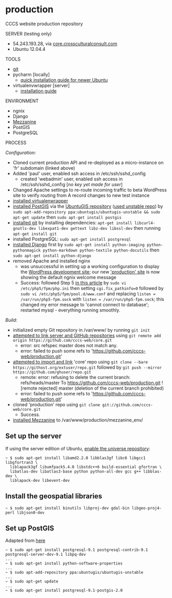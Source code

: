 production
==========

CCCS website production repository

SERVER (testing only)
- 54.243.193.28, via [core.crossculturalconsult.com](http://production.crossculturalconsult.com)
- Ubuntu 12.04.4

TOOLS
- [git](https://github.com/cccs-web/production/edit/master/README.md)
- pycharm [locally]
  - [quick installation guide for newer Ubuntu](http://cheparev.com/pycharm-installation-on-ubuntu-13-10/)
- virtualenvwrapper [server]
  - [installation guide](http://virtualenvwrapper.readthedocs.org/en/latest/install.html)

ENVIRONMENT
- ngnix
- Django
- [Mezzanine](http://mezzanine.jupo.org/)
- PostGIS
- PostgreSQL


PROCESS

*Configuration:*

- Cloned current production API and re-deployed as a micro-instance on 'fr' subdomain (linked above)
- Added 'paul' user, enabled ssh access in /etc/ssh/sshd_config
  - created 'webadmin' user, enabled ssh access in /etc/ssh/sshd_config [*no key yet made for user*]
- Changed Apache settings to re-route incoming traffic to beta WordPress site to verify routing from A record changes to new test instance
- [installed virtualenwrapper](http://virtualenvwrapper.readthedocs.org/en/latest/install.html)
- [installed PostGIS](http://postgis.net/install/) via the [UbuntuGIS repository](https://wiki.ubuntu.com/UbuntuGIS) ([used unstable repo](https://launchpad.net/~ubuntugis/+archive/ubuntugis-unstable)) by `sudo apt-add-repository ppa:ubuntugis/ubuntugis-unstable && sudo apt-get update` then `sudo apt-get install postgis`
- [installed git](http://git-scm.com/book/en/Getting-Started-Installing-Git) by installing dependencies: `apt-get install libcurl4-gnutls-dev libexpat1-dev gettext libz-dev libssl-dev` then running `apt-get install git`
- installed PostgreSQL: `sudo apt-get install postgresql`
- [installed Django](https://www.digitalocean.com/community/articles/installing-django-on-ubuntu-12-04--4) first by `sudo apt-get install python-imaging python-pythonmagick python-markdown python-textile python-docutils` then `sudo apt-get install python-django`
- removed Apache and installed nginx
  - was unsuccessful in setting up a working configuration to display the [WordPress development site](http://en.crossculturalconsult.com); our new ['production' site](http://production.crossculturalconsult.com) is now showing the default ngnix welcome message
  - Success: followed Step 5 [in this article](https://www.digitalocean.com/community/articles/how-to-install-linux-nginx-mysql-php-lemp-stack-on-ubuntu-12-04) by `sudo vi /etc/php5/fpm/php.ini`  then setting `cgi.fix_pathinfo=0` followed by `sudo vi /etc/php5/fpm/pool.d/www.conf` and replacing `listen = /var/run/php5-fpm.sock` with `listen = /var/run/php5-fpm.sock`; this changed my error message to 'cannot connect to database'; restarted mysql - everything running smoothly.


*Build:*

- initialized empty Git repository in /var/www/ by running `git init`
- [attempted to link server and GitHub repositories](https://help.github.com/articles/create-a-repo) using `git remote add origin https://github.com/cccs-web/core.git`
  - error: src refspec master does not match any.
  - error: failed to push some refs to 'https://github.com/cccs-web/production.git'
- [attempted to import and link](https://help.github.com/articles/importing-an-external-git-repository) 'core' repo using `git clone --bare https://githost.org/extuser/repo.git` followed by `git push --mirror https://github.com/ghuser/repo.git`
  - remote: error: refusing to delete the current branch: refs/heads/master To https://github.com/cccs-web/production.git ! [remote rejected] master (deletion of the current branch prohibited)
  - error: failed to push some refs to 'https://github.com/cccs-web/production.git'
- cloned 'production' repo using `git clone git://github.com/cccs-web/core.git`
  - Success.
- [installed Mezzanine](https://www.digitalocean.com/community/articles/how-to-install-and-get-started-with-django-based-mezzanine-cms-on-ubuntu) to /var/www/production/mezzanine_env/


## Set up the server ##

If using the server edition of Ubuntu, [enable the universe repository](https://help.ubuntu.com/community/Repositories/CommandLine):

	~ $ sudo apt-get install libamd2.2.0 libblas3gf libc6 libgcc1 libgfortran3 \
	  liblapack3gf libumfpack5.4.0 libstdc++6 build-essential gfortran \
	  libatlas-dev libatlas3-base python python-all-dev gcc g++ libblas-dev \
	  liblapack-dev libevent-dev

## Install the geospatial libraries ##

	~ $ sudo apt-get install binutils libproj-dev gdal-bin libgeo-proj4-perl libjson0-dev

## Set up PostGIS ##

Adapted from [here](http://trac.osgeo.org/postgis/wiki/UsersWikiPostGIS20Ubuntu1204)

	~ $ sudo apt-get install postgresql-9.1 postgresql-contrib-9.1 postgresql-server-dev-9.1 libpq-dev
	...
	~ $ sudo apt-get install python-software-properties
	...
	~ $ sudo apt-add-repository ppa:ubuntugis/ubuntugis-unstable
	...
	~ $ sudo apt-get update
	...
	~ $ sudo apt-get install postgresql-9.1-postgis-2.0
